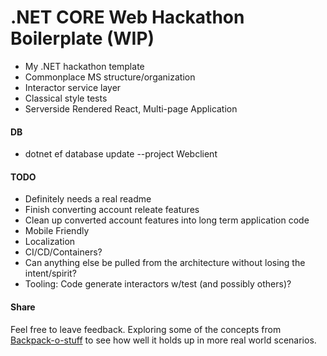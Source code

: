 # .NET CORE Web Hackathon Boilerplate (WIP)

- My .NET hackathon template
- Commonplace MS structure/organization
- Interactor service layer
- Classical style tests
- Serverside Rendered React, Multi-page Application

#### DB

- dotnet ef database update --project Webclient

#### TODO

- Definitely needs a real readme
- Finish converting account releate features
- Clean up converted account features into long term application code
- Mobile Friendly
- Localization
- CI/CD/Containers?
- Can anything else be pulled from the architecture without losing the intent/spirit?
- Tooling: Code generate interactors w/test (and possibly others)?

#### Share

Feel free to leave feedback. Exploring some of the concepts from [Backpack-o-stuff](https://github.com/backpack-o-stuff) to see how well it holds up in more real world scenarios.
